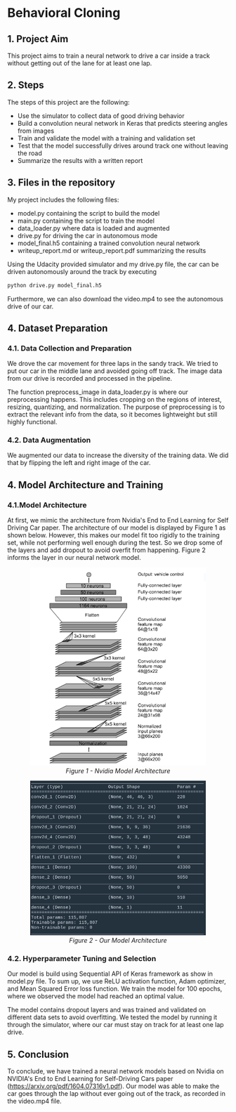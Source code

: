 # **Behavioral Cloning** 

## 1. Project Aim

This project aims to train a neural network to drive a car inside a track without getting out of the lane for at least one lap.

## 2. Steps

The steps of this project are the following:
* Use the simulator to collect data of good driving behavior
* Build a convolution neural network in Keras that predicts steering angles from images
* Train and validate the model with a training and validation set
* Test that the model successfully drives around track one without leaving the road
* Summarize the results with a written report

## 3. Files in the repository

My project includes the following files:
* model.py containing the script to build the model
* main.py containing the script to train the model
* data_loader.py where data is loaded and augmented
* drive.py for driving the car in autonomous mode
* model_final.h5 containing a trained convolution neural network 
* writeup_report.md or writeup_report.pdf summarizing the results

Using the Udacity provided simulator and my drive.py file, the car can be driven autonomously around the track by executing 
```sh
python drive.py model_final.h5
```
Furthermore, we can also download the video.mp4 to see the autonomous drive of our car.

## 4. Dataset Preparation

### 4.1. Data Collection and Preparation

We drove the car movement for three laps in the sandy track. We tried to put our car in the middle lane and avoided going off track. The image data from our drive is recorded and processed in the pipeline.

The function preprocess_image in data_loader.py is where our preprocessing happens. This includes cropping on the regions of interest, resizing, quantizing, and normalization. The purpose of preprocessing is to extract the relevant info from the data, so it becomes lightweight but still highly functional. 

### 4.2. Data Augmentation

We augmented our data to increase the diversity of the training data. We did that by flipping the left and right image of the car.

## 4. Model Architecture and Training

###  4.1.Model Architecture

At first, we mimic the architecture from Nvidia's End to End Learning for Self Driving Car paper. The architecture of our model is displayed by Figure 1 as shown below.  However, this makes our model fit too rigidly to the training set, while not performing well enough during the test. So we drop some of the layers and add dropout to avoid overfit from happening. Figure 2 informs the layer in our neural network model.

<p align="center">
 <img src="https://github.com/arief25ramadhan/udacity-behavioral-cloning/blob/main/cnn.PNG"  width="400">
 <br>
 <em>Figure 1 - Nvidia Model Architecture</em>
</p>

<p align="center">
 <img src="https://github.com/arief25ramadhan/udacity-behavioral-cloning/blob/main/model_sum.png"  width="400">
 <br>
 <em>Figure 2 - Our Model Architecture</em>
</p>


### 4.2. Hyperparameter Tuning and Selection 

Our model is build using Sequential API of Keras framework as show in model.py file. To sum up, we use ReLU activation function, Adam optimizer, and Mean Squared Error loss function. We train the model for 100 epochs, where we observed the model had reached an optimal value.

The model contains dropout layers and was trained and validated on different data sets to avoid overfitting. We tested the model by running it through the simulator, where our car must stay on track for at least one lap drive.

## 5. Conclusion

To conclude, we have trained a neural network models based on Nvidia on NVIDIA's End to End Learning for Self-Driving Cars paper (https://arxiv.org/pdf/1604.07316v1.pdf). Our model was able to make the car goes through the lap without ever going out of the track, as recorded in the video.mp4 file.
